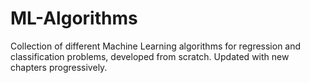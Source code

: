 # ML-Algorithms

Collection of different Machine Learning algorithms for regression and classification problems, developed from scratch. Updated with new chapters progressively. 
